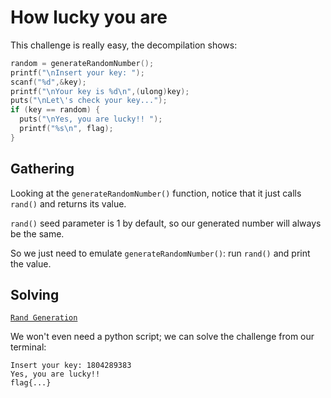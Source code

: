 # How lucky you are

This challenge is really easy, the decompilation shows:
```c
random = generateRandomNumber();
printf("\nInsert your key: ");
scanf("%d",&key);
printf("\nYour key is %d\n",(ulong)key);
puts("\nLet\'s check your key...");
if (key == random) {
  puts("\nYes, you are lucky!! ");
  printf("%s\n", flag);
}
```

## Gathering
Looking at the `generateRandomNumber()` function, notice that it just calls `rand()` and returns its value.

`rand()` seed parameter is 1 by default, so our generated number will always be the same.

So we just need to emulate `generateRandomNumber()`: run `rand()` and print the value.

## Solving
[`Rand Generation`](https://github.com/utcq/olicybsec/blob/main/HLYA/howlucky.c)

We won't even need a python script; we can solve the challenge from our terminal:

```
Insert your key: 1804289383
Yes, you are lucky!!
flag{...}
```
